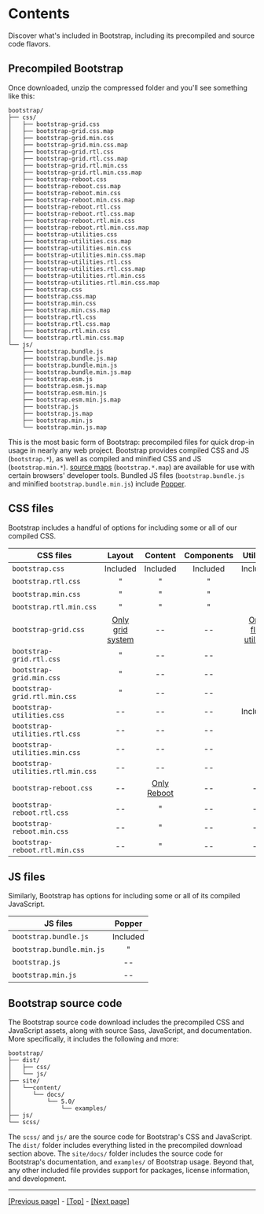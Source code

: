 # Contents

Discover what's included in Bootstrap, including its precompiled and source code flavors.

## Precompiled Bootstrap

Once downloaded, unzip the compressed folder and you'll see something like this:
```
bootstrap/
├── css/
│   ├── bootstrap-grid.css
│   ├── bootstrap-grid.css.map
│   ├── bootstrap-grid.min.css
│   ├── bootstrap-grid.min.css.map
│   ├── bootstrap-grid.rtl.css
│   ├── bootstrap-grid.rtl.css.map
│   ├── bootstrap-grid.rtl.min.css
│   ├── bootstrap-grid.rtl.min.css.map
│   ├── bootstrap-reboot.css
│   ├── bootstrap-reboot.css.map
│   ├── bootstrap-reboot.min.css
│   ├── bootstrap-reboot.min.css.map
│   ├── bootstrap-reboot.rtl.css
│   ├── bootstrap-reboot.rtl.css.map
│   ├── bootstrap-reboot.rtl.min.css
│   ├── bootstrap-reboot.rtl.min.css.map
│   ├── bootstrap-utilities.css
│   ├── bootstrap-utilities.css.map
│   ├── bootstrap-utilities.min.css
│   ├── bootstrap-utilities.min.css.map
│   ├── bootstrap-utilities.rtl.css
│   ├── bootstrap-utilities.rtl.css.map
│   ├── bootstrap-utilities.rtl.min.css
│   ├── bootstrap-utilities.rtl.min.css.map
│   ├── bootstrap.css
│   ├── bootstrap.css.map
│   ├── bootstrap.min.css
│   ├── bootstrap.min.css.map
│   ├── bootstrap.rtl.css
│   ├── bootstrap.rtl.css.map
│   ├── bootstrap.rtl.min.css
│   └── bootstrap.rtl.min.css.map
└── js/
    ├── bootstrap.bundle.js
    ├── bootstrap.bundle.js.map
    ├── bootstrap.bundle.min.js
    ├── bootstrap.bundle.min.js.map
    ├── bootstrap.esm.js
    ├── bootstrap.esm.js.map
    ├── bootstrap.esm.min.js
    ├── bootstrap.esm.min.js.map
    ├── bootstrap.js
    ├── bootstrap.js.map
    ├── bootstrap.min.js
    └── bootstrap.min.js.map
```
This is the most basic form of Bootstrap: precompiled files for quick drop-in usage in nearly any web project. Bootstrap provides compiled CSS and JS (`bootstrap.*`), as well as compiled and minified CSS and JS (`bootstrap.min.*`). [source maps](https://developer.chrome.com/docs/devtools/javascript/source-maps/) (`bootstrap.*.map`) are available for use with certain browsers' developer tools. Bundled JS files (`bootstrap.bundle.js` and minified `bootstrap.bundle.min.js`) include [Popper](https://popper.js.org/).

## CSS files

Bootstrap includes a handful of options for including some or all of our compiled CSS.

| CSS files | Layout | Content | Components | Utilities |
| --- | :---:| :---: | :---: | :---: |
| `bootstrap.css` | Included | Included | Included | Included |
| `bootstrap.rtl.css` | " | " | " | " |
| `bootstrap.min.css` | " | " | " | " |
| `bootstrap.rtl.min.css` | " | " | " | " |
| `bootstrap-grid.css` | [Only grid system](https://github.com/AndrewSRea/My_Learning_Port/tree/main/Bootstrap/Layout/Grid#grid-system) | -- | -- | [Only flex utilities](https://github.com/AndrewSRea/My_Learning_Port/tree/main/Bootstrap/Utilities/Flex#flex) |
| `bootstrap-grid.rtl.css` | " | -- | -- | " |
| `bootstrap-grid.min.css` | " | -- | -- | " |
| `bootstrap-grid.rtl.min.css` | " | -- | -- | " |
| `bootstrap-utilities.css` | -- | -- | -- | Included |
| `bootstrap-utilities.rtl.css` | -- | -- | -- | " |
| `bootstrap-utilities.min.css` | -- | -- | -- | " |
| `bootstrap-utilities.rtl.min.css` | -- | -- | -- | " |
| `bootstrap-reboot.css` | -- | [Only Reboot](https://github.com/AndrewSRea/My_Learning_Port/tree/main/Bootstrap/Content/Reboot#reboot) | -- | -- |
| `bootstrap-reboot.rtl.css` | -- | " | --  | -- |
| `bootstrap-reboot.min.css` | -- | " | -- | -- |
| `bootstrap-reboot.rtl.min.css` | -- | " | -- | -- |

## JS files

Similarly, Bootstrap has options for including some or all of its compiled JavaScript.

| JS files | Popper |
| --- | :---: |
| `bootstrap.bundle.js` | Included |
| `bootstrap.bundle.min.js` | " |
| `bootstrap.js` | -- |
| `bootstrap.min.js` | -- |

## Bootstrap source code

The Bootstrap source code download includes the precompiled CSS and JavaScript assets, along with source Sass, JavaScript, and documentation. More specifically, it includes the following and more:
```
bootstrap/
├── dist/
│   ├── css/
│   └── js/
├── site/
│   └──content/
│      └── docs/
│          └── 5.0/
│              └── examples/
├── js/
└── scss/
```
The `scss/` and `js/` are the source code for Bootstrap's CSS and JavaScript. The `dist/` folder includes everything listed in the precompiled download section above. The `site/docs/` folder includes the source code for Bootstrap's documentation, and `examples/` of Bootstrap usage. Beyond that, any other included file provides support for packages, license information, and development.

<hr>

[[Previous page]](https://github.com/AndrewSRea/My_Learning_Port/tree/main/Bootstrap/Getting_Started/Download#download) - [[Top]](https://github.com/AndrewSRea/My_Learning_Port/tree/main/Bootstrap/Getting_Started/Contents#contents) - [[Next page]](https://github.com/AndrewSRea/My_Learning_Port/tree/main/Bootstrap/Getting_Started/Browsers_and_Devices#browsers-and-devices)